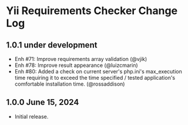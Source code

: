 # Yii Requirements Checker Change Log

## 1.0.1 under development

- Enh #71: Improve requirements array validation (@vjik)
- Enh #78: Improve result appearance (@luizcmarin)
- Enh #80: Added a check on current server's php.ini's max_execution time requiring it to exceed the time specified / tested application's comfortable installation time. (@rossaddison)
  
## 1.0.0 June 15, 2024

- Initial release.
